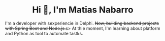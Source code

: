 <h1 align="center">Hi 👋, I'm Matias Nabarro</h1>

<p>I'm a developer with sexperiencie in Delphi. <s>Now, buliding backend projects with Spring Boot and Node.js.</s>s> At thie moment, I'm learning about platform and Python as tool to automate tastks.</p>
<!--
**mnabarro/mnabarro** is a ✨ _special_ ✨ repository because its `README.md` (this file) appears on your GitHub profile.

Here are some ideas to get you started:

- 🔭 I’m currently working on ...
- 🌱 I’m currently learning ...
- 👯 I’m looking to collaborate on ...
- 🤔 I’m looking for help with ...
- 💬 Ask me about ...
- 📫 How to reach me: ...
- 😄 Pronouns: ...
- ⚡ Fun fact: ...
-->
